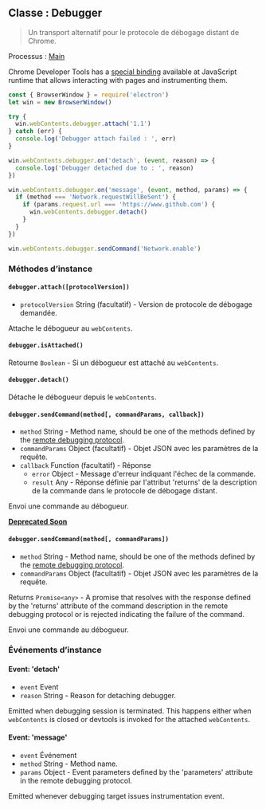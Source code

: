 ## Classe : Debugger

> Un transport alternatif pour le protocole de débogage distant de Chrome.

Processus : [Main](../glossary.md#main-process)

Chrome Developer Tools has a [special binding](https://chromedevtools.github.io/devtools-protocol/) available at JavaScript runtime that allows interacting with pages and instrumenting them.

```javascript
const { BrowserWindow } = require('electron')
let win = new BrowserWindow()

try {
  win.webContents.debugger.attach('1.1')
} catch (err) {
  console.log('Debugger attach failed : ', err)
}

win.webContents.debugger.on('detach', (event, reason) => {
  console.log('Debugger detached due to : ', reason)
})

win.webContents.debugger.on('message', (event, method, params) => {
  if (method === 'Network.requestWillBeSent') {
    if (params.request.url === 'https://www.github.com') {
      win.webContents.debugger.detach()
    }
  }
})

win.webContents.debugger.sendCommand('Network.enable')
```

### Méthodes d’instance

#### `debugger.attach([protocolVersion])`

* `protocolVersion` String (facultatif) - Version de protocole de débogage demandée.

Attache le débogueur au `webContents`.

#### `debugger.isAttached()`

Retourne `Boolean` - Si un débogueur est attaché au `webContents`.

#### `debugger.detach()`

Détache le débogueur depuis le `webContents`.

#### `debugger.sendCommand(method[, commandParams, callback])`

* `method` String - Method name, should be one of the methods defined by the [remote debugging protocol](https://chromedevtools.github.io/devtools-protocol/).
* `commandParams` Object (facultatif) - Objet JSON avec les paramètres de la requête.
* `callback` Function (facultatif) - Réponse 
  * `error` Object - Message d'erreur indiquant l'échec de la commande.
  * `result` Any - Réponse définie par l'attribut 'returns' de la description de la commande dans le protocole de débogage distant.

Envoi une commande au débogueur.

**[Deprecated Soon](promisification.md)**

#### `debugger.sendCommand(method[, commandParams])`

* `method` String - Method name, should be one of the methods defined by the [remote debugging protocol](https://chromedevtools.github.io/devtools-protocol/).
* `commandParams` Object (facultatif) - Objet JSON avec les paramètres de la requête.

Returns `Promise<any>` - A promise that resolves with the response defined by the 'returns' attribute of the command description in the remote debugging protocol or is rejected indicating the failure of the command.

Envoi une commande au débogueur.

### Événements d’instance

#### Event: 'detach'

* `event` Event
* `reason` String - Reason for detaching debugger.

Emitted when debugging session is terminated. This happens either when `webContents` is closed or devtools is invoked for the attached `webContents`.

#### Event: 'message'

* `event` Événement
* `method` String - Method name.
* `params` Object - Event parameters defined by the 'parameters' attribute in the remote debugging protocol.

Emitted whenever debugging target issues instrumentation event.